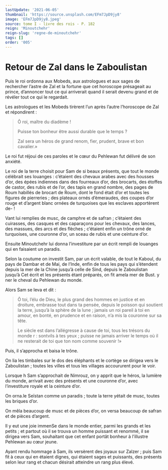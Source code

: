 ```yaml
---
lastUpdate: '2021-06-05'
thumbnail: 'https://source.unsplash.com/EFm7JpD9jy8'
image: 'EFm7JpD9jy8.jpeg'
source: tome I - livre des rois - P. 182
reign: 'Minoutchehr'
reign-slug: 'regne-de-minoutchehr'
tags: []
order: '005'
---
```


# Retour de Zal dans le Zaboulistan

Puis le roi ordonna aux Mobeds, aux astrologues et aux sages de rechercher l’astre de Zal et la fortune que cet horoscope présageait au prince, d’annoncer tout ce qui arriverait quand il serait devenu grand et de révéler tout ce qui le regardait.

Les astrologues et les Mobeds tirèrent l’un après l’autre l’horoscope de Zal et répondirent :

> Ô roi, maître du diadème !
>
> Puisse ton bonheur être aussi durable que le temps ?
>
> Zal sera un héros de grand renom, fier, prudent, brave et bon cavalier.»

Le roi fut réjoui de ces paroles et le cœur du Pehlewan fut délivré de son anxiété.

Le roi de la terre choisit pour Sam de si beaux présents, que tout le monde célébrait ses louanges : c’étaient des chevaux arabes avec des housses d’or, des épées indiennes dans des fourreaux d’or, des brocarts, des étoffes de castor, des rubis et de l’or, des tapis en grand nombre, des pages de Roum habillés de brocart de Roum, dont le fond était d’or et toutes les figures de pierreries ; des plateaux ornés d’émeraudes, des coupes d’or rouge et d’argent blanc ornées de turquoises que les esclaves apportèrent de- !

Vant lui remplies de musc, de camphre et de safran ; c’étaient des cuirasses, des casques et des caparaçons pour les chevaux, des lances, des massues, des arcs et des flèches ; c’étaient enfin un trône orné de turquoises, une couronne d’or, un sceau de rubis et une ceinture d’or.

Ensuite Minoutchehr lui donna l’investiture par un écrit rempli de louanges qui en faisaient un paradis.

Selon la coutume on investit Sam, par un écrit valable, de tout le Kaboul, du pays de Dambar et de Mai, de l’Inde, enfin de tous les pays qui s’étendent depuis la mer de la Chine jusqu’à celle de Sind, depuis le Zaboulistan jusqu’à Cet écrit et les présents étant préparés, on fit amela mer de Bust. y ner le cheval du Pehlewan du monde.

Alors Sam se leva et dit :

> Ô toi, l’élu de Dieu, le plus grand des hommes en justice et en droiture, embrasse tout dans ta pensée, depuis le poisson qui soutient la terre, jusqu’à la sphère de la lune ; jamais un roi pareil à toi en amour, en bonté, en prudence et en raison, n’a mis la couronne sur sa tête.
>
> Le siècle est dans l’allégresse à cause de toi, tous les trésors du monde r : sontvils à tes yeux ; puisse ne jamais arriver le temps où il ne resterait de toi que ton nom comme souvenir !»

Puis, il s’approcha et baisa le trône.

On lia les timbales sur le dos des éléphants et le cortège se dirigea vers le Zaboulistan ; toutes les villes et tous les villages accoururent pour le voir.

Lorsque h Sam s’approchait de Nimrouz, on y apprit que le héros, la lumière du monde, arrivait avec des présents et une couronne d’or, avec l’investiture royale et la ceinture d’or.

On orna.le Seïstan comme un paradis ; toute la terre yétait de musc, toutes les briques d’or.

On mêla beaucoup de musc et de pièces d’or, on versa beaucoup de safran et de pièces d’argent.

Il y eut une joie immenSe dans le monde entier, parmi les grands et les petits ; et partout où il se trouva un homme puissant et renommé, il se dirigea vers Sam, souhaitant que cet enfant portât bonheur à l’illustre Pehlewan au cœur jeune.

Ayant rendu hommage à Sam, ils versèrent des joyaux sur Zalzer ; puis Sam fit à ceux qui en étaient dignes, qui étaient sages et puissants, des présents selon leur rang et chacun désirait atteindre un rang plus élevé.
